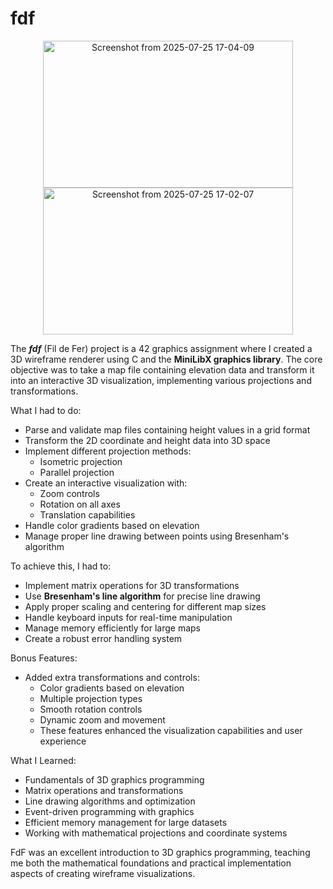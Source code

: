 # fdf

<p align="center">
 <img width="400" height="235" alt="Screenshot from 2025-07-25 17-04-09" src="https://github.com/user-attachments/assets/b34b4129-dd65-4be5-b7a4-dae1bad7b2d3" />
 <img width="400" height="235" alt="Screenshot from 2025-07-25 17-02-07" src="https://github.com/user-attachments/assets/87a1a00f-a16a-4f2f-904e-b257ffbacf79" />
</p>

The ***fdf*** (Fil de Fer) project is a 42 graphics assignment where I created a 3D wireframe renderer using C and the **MiniLibX graphics library**. The core objective was to take a map file containing elevation data and transform it into an interactive 3D visualization, implementing various projections and transformations.

What I had to do:
* Parse and validate map files containing height values in a grid format
* Transform the 2D coordinate and height data into 3D space
* Implement different projection methods:
  * Isometric projection
  * Parallel projection
* Create an interactive visualization with:
  * Zoom controls
  * Rotation on all axes
  * Translation capabilities
* Handle color gradients based on elevation
* Manage proper line drawing between points using Bresenham's algorithm

To achieve this, I had to:
* Implement matrix operations for 3D transformations
* Use **Bresenham's line algorithm** for precise line drawing
* Apply proper scaling and centering for different map sizes
* Handle keyboard inputs for real-time manipulation
* Manage memory efficiently for large maps
* Create a robust error handling system

Bonus Features:
* Added extra transformations and controls:
  * Color gradients based on elevation
  * Multiple projection types
  * Smooth rotation controls
  * Dynamic zoom and movement
  * These features enhanced the visualization capabilities and user experience

What I Learned:
* Fundamentals of 3D graphics programming
* Matrix operations and transformations
* Line drawing algorithms and optimization
* Event-driven programming with graphics
* Efficient memory management for large datasets
* Working with mathematical projections and coordinate systems

FdF was an excellent introduction to 3D graphics programming, teaching me both the mathematical foundations and practical implementation aspects of creating wireframe visualizations.
